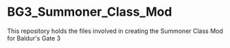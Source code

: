 # BG3_Summoner_Class_Mod
This repository holds the files involved in creating the Summoner Class Mod for Baldur's Gate 3
